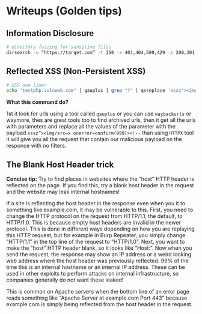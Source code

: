 # Writeups (Golden tips)

## Information Disclosure
```bash
# directory fuzzing for sensitive files
dirsearch -u “https://target.com” -t 150 -x 403,404,500,429 -i 200,301,302 --random-agent
```
## Reflected XSS (Non-Persistent XSS)
```bash
# XSS one liner
echo "testphp.vulnweb.com" | gauplus | grep "?" | qsreplace 'xssz"><img/src=x onerror=confirm(999)><!--' | httpx -mr '"><img/'
```
**What this command do?**

1st it look for urls using a tool called `gauplus` or you can use `waybackurls` or waymore, thes are great tools too to find archived urls, then it get all the urls with parameters and replace all the values of the parameter with the payload `xssz”><img/src=x onerror=confirm(999)><!--` than using `HTTPX` tool it will give you all the request that contain our malicious payload on the responce with no filters.

## The Blank Host Header trick
**Concise tip:** Try to find places in websites where the “host” HTTP header is reflected on the page. If you find this, try a blank host header in the request and the website may leak internal hostnames!

If a site is reflecting the host header in the response even when you it to something like example.com, it may be vulnerable to this. First, you need to change the HTTP protocol on the request from HTTP/1.1, the default, to HTTP/1.0. This is because empty host headers are invalid in the newer protocol. This is done in different ways depending on how you are replaying this HTTP request, but for example in Burp Repeater, you simply change “HTTP/1.1” in the top line of the request to “HTTP/1.0”. Next, you want to make the “host” HTTP header blank, so it looks like “Host:”. Now when you send the request, the response may show an IP address or a weird looking web address where the host header was previously reflected. 99% of the time this is an internal hostname or an internal IP address. These can be used in other exploits to perform attacks on internal infrastructure, so companies generally do not want these leaked!

This is common on Apache servers when the bottom line of an error page reads something like “Apache Server at example.com Port 443” because example.com is simply being reflected from the host header in the request.







